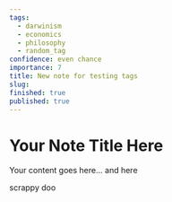 ```yaml
---
tags:
  - darwinism
  - economics
  - philosophy
  - random_tag
confidence: even chance
importance: 7
title: New note for testing tags
slug: 
finished: true
published: true
---
```


# Your Note Title Here

Your content goes here...
and here 

scrappy doo